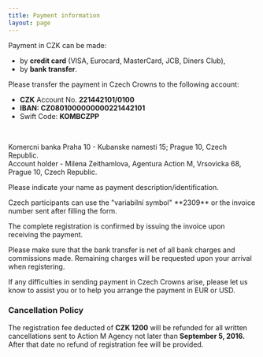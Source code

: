 ```yaml
---
title: Payment information
layout: page
---
```


Payment in CZK can be made:

* by **credit card** (VISA, Eurocard, MasterCard, JCB, Diners Club),
* by **bank transfer**.

Please transfer the payment in Czech Crowns to the following account:

* **CZK** Account No. **221442101/0100**
* **IBAN: CZ0801000000000221442101**
* Swift Code: **KOMBCZPP**

<br/>

Komercni banka Praha 10 - Kubanske namesti 15; Prague 10, Czech Republic.  
Account holder - Milena Zeithamlova, Agentura Action M, Vrsovicka 68, Prague 10, Czech Republic.

Please indicate your name as payment description/identification.

<p class="text-justify">Czech participants can use the "variabilní symbol" **2309** or the invoice number sent after filling the form.</p>

<p class="text-justify">The complete registration is confirmed by issuing the invoice upon receiving the payment.</p>

<p class="text-justify">Please make sure that the bank transfer is net of all bank charges and commissions made. Remaining charges will be requested upon your arrival when registering.</p>

<p class="text-justify">If any difficulties in sending payment in Czech Crowns arise, please let us know to assist you or to help you arrange the payment in EUR or USD.</p>


### Cancellation Policy

<p class="text-justify">The registration fee deducted of <b>CZK 1200</b> will be refunded for all written cancellations sent to Action M Agency not later than <b>September 5, 2016.</b> After that date no refund of registration fee will be provided.</p>
